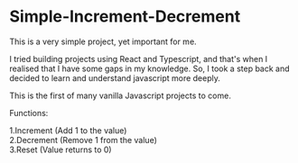 # Simple-Increment-Decrement
This is a very simple project, yet important for me.

I tried building projects using React and Typescript, and that's when I realised that I have some gaps in my knowledge.
So, I took a step back and decided to learn and understand javascript more deeply.

This is the first of many vanilla Javascript projects to come.

Functions:

1.Increment (Add 1 to the value)     
2.Decrement (Remove 1 from the value)          
3.Reset (Value returns to 0)     

